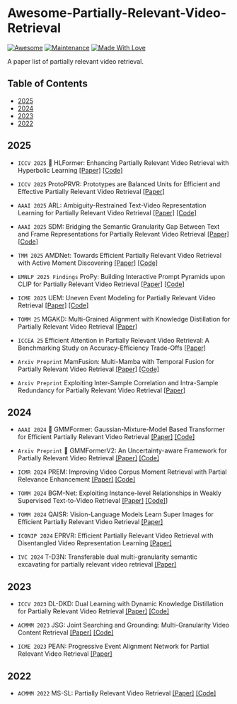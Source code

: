﻿# Awesome-Partially-Relevant-Video-Retrieval

 [![Awesome](https://cdn.rawgit.com/sindresorhus/awesome/d7305f38d29fed78fa85652e3a63e154dd8e8829/media/badge.svg)](https://github.com/lijun2005/Awesome-Partially-Relevant-Video-Retrieval)
 [![Maintenance](https://img.shields.io/badge/Maintained%3F-yes-green.svg)](https://github.com/lijun2005/Awesome-Partially-Relevant-Video-Retrieval)
 [![Made With Love](https://img.shields.io/badge/Made%20With-Love-red.svg)](https://github.com/lijun2005/Awesome-Partially-Relevant-Video-Retrieval)

A paper list of partially relevant video retrieval.

## Table of Contents
- [2025](#2025)
- [2024](#2024)
- [2023](#2023)
- [2022](#2022)

## 2025

- `ICCV 2025` 🤗 HLFormer: Enhancing Partially Relevant Video Retrieval with Hyperbolic Learning 
  [[Paper]](https://arxiv.org/abs/2507.17402)  [[Code]](https://github.com/lijun2005/ICCV25-HLFormer)

- `ICCV 2025` ProtoPRVR: Prototypes are Balanced Units for Efficient and Effective Partially Relevant Video Retrieval
[[Paper]](https://arxiv.org/abs/2504.13035)


- `AAAI 2025` ARL: Ambiguity-Restrained Text-Video Representation Learning for Partially Relevant Video Retrieval
[[Paper]](https://ojs.aaai.org/index.php/AAAI/article/view/32252) [[Code]](https://github.com/gersys/ARL)

- `AAAI 2025` SDM: Bridging the Semantic Granularity Gap Between Text and Frame Representations for Partially Relevant Video Retrieval [[Paper]](https://ojs.aaai.org/index.php/AAAI/article/view/32437) [[Code]](https://github.com/junwoojinjin/SDM-PRVR)

- `TMM 2025` AMDNet: Towards Efficient Partially Relevant Video Retrieval with Active Moment Discovering [[Paper]](https://arxiv.org/abs/2504.10920)
[[Code]](https://github.com/songpipi/AMDNet)

- `EMNLP 2025 Findings` ProPy: Building Interactive Prompt Pyramids upon CLIP for Partially Relevant Video Retrieval [[Paper]](https://arxiv.org/abs/2508.19024) [[Code]](https://github.com/BUAAPY/ProPy)

- `ICME 2025` UEM: Uneven Event Modeling for Partially Relevant Video Retrieval [[Paper]](https://arxiv.org/abs/2506.00891) [[Code]](https://github.com/Sasa77777779/UEM)

- `TOMM 25` MGAKD: Multi-Grained Alignment with Knowledge Distillation for Partially Relevant Video Retrieval [[Paper]](https://dl.acm.org/doi/abs/10.1145/3716388)
 
- `ICCEA 25` Efficient Attention in Partially Relevant Video Retrieval: A Benchmarking Study on Accuracy-Efficiency Trade-Offs [[Paper]](https://ieeexplore.ieee.org/abstract/document/11103301)

  
- `Arxiv Preprint` MamFusion: Multi-Mamba with Temporal Fusion for Partially Relevant Video Retrieval [[Paper]](https://arxiv.org/abs/2506.03473) [[Code]](https://github.com/Vision-Multimodal-Lab-HZCU/MamFusion)

- `Arxiv Preprint` Exploiting Inter-Sample Correlation and Intra-Sample Redundancy for Partially Relevant Video Retrieval [[Paper]](https://arxiv.org/pdf/2504.19637)


## 2024
- `AAAI 2024` 🤗 GMMFormer: Gaussian-Mixture-Model Based Transformer for Efficient Partially Relevant Video Retrieval [[Paper]](https://ojs.aaai.org/index.php/AAAI/article/view/28389) [[Code]](https://github.com/huangmozhi9527/GMMFormer)

- `Arxiv Preprint` 🤗 GMMFormerV2: An Uncertainty-aware Framework for Partially Relevant Video Retrieval [[Paper]](https://arxiv.org/pdf/2405.13824) [[Code]](https://github.com/huangmozhi9527/GMMFormer_v2)

- `ICMR 2024` PREM: Improving Video Corpus Moment Retrieval with Partial Relevance Enhancement [[Paper]](https://dl.acm.org/doi/abs/10.1145/3652583.3658088) [[Code]](https://github.com/hdy007007/PREM) 

- `TOMM 2024` BGM-Net: Exploiting Instance-level Relationships in Weakly Supervised Text-to-Video Retrieval [[Paper]](https://dl.acm.org/doi/full/10.1145/3663571) [[Code]](https://github.com/xjtupanda/BGM-Net)]

- `TOMM 2024` QAISR: Vision-Language Models Learn Super Images for Efficient Partially Relevant Video Retrieval [[Paper]](https://dl.acm.org/doi/abs/10.1145/3708349) 


- `ICONIP 2024` EPRVR: Efficient Partially Relevant Video Retrieval with Disentangled Video Representation Learning [[Paper]](https://link.springer.com/chapter/10.1007/978-981-96-7005-5_3)

- `IVC 2024` T-D3N: Transferable dual multi-granularity semantic excavating for partially relevant video retrieval [[Paper]](https://www.sciencedirect.com/science/article/pii/S0262885624002737) 

## 2023

- `ICCV 2023` DL-DKD: Dual Learning with Dynamic Knowledge Distillation for Partially Relevant Video Retrieval [[Paper]](https://openaccess.thecvf.com/content/ICCV2023/html/Dong_Dual_Learning_with_Dynamic_Knowledge_Distillation_for_Partially_Relevant_Video_ICCV_2023_paper.html) [[Code]](https://github.com/HuiGuanLab/DL-DKD)

- `ACMMM 2023` JSG: Joint Searching and Grounding: Multi-Granularity Video Content Retrieval [[Paper]](https://dl.acm.org/doi/abs/10.1145/3581783.3612349) [[Code]](https://github.com/CFM-MSG/Code_JSG)

- `ICME 2023` PEAN: Progressive Event Alignment Network for Partial Relevant Video Retrieval [[Paper]](https://ieeexplore.ieee.org/document/10219883)

## 2022
- `ACMMM 2022` MS-SL: Partially Relevant Video Retrieval  [[Paper]](https://arxiv.org/abs/2208.12510) [[Code]](https://github.com/HuiGuanLab/ms-sl)

